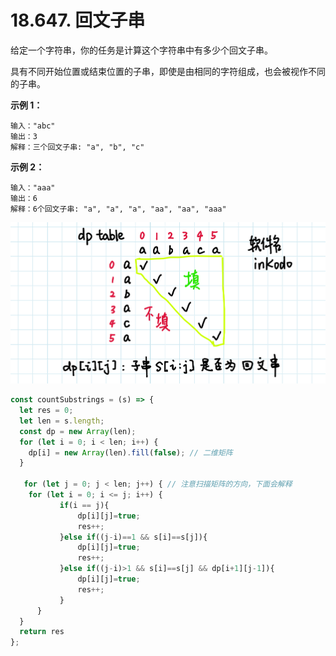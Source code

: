# 18.647. 回文子串

给定一个字符串，你的任务是计算这个字符串中有多少个回文子串。

具有不同开始位置或结束位置的子串，即使是由相同的字符组成，也会被视作不同的子串。

**示例 1：**

```
输入："abc"
输出：3
解释：三个回文子串: "a", "b", "c"
```

**示例 2：**

```
输入："aaa"
输出：6
解释：6个回文子串: "a", "a", "a", "aa", "aa", "aaa"
```

![](<../../.gitbook/assets/image (20).png>)

```javascript
const countSubstrings = (s) => {
  let res = 0;
  let len = s.length;
  const dp = new Array(len);
  for (let i = 0; i < len; i++) {
    dp[i] = new Array(len).fill(false); // 二维矩阵
  }

   for (let j = 0; j < len; j++) { // 注意扫描矩阵的方向，下面会解释
    for (let i = 0; i <= j; i++) {
           if(i == j){
               dp[i][j]=true;
               res++;
           }else if((j-i)==1 && s[i]==s[j]){
               dp[i][j]=true;
               res++;
           }else if((j-i)>1 && s[i]==s[j] && dp[i+1][j-1]){
               dp[i][j]=true;
               res++;
           }
      }
  }
  return res
};
```

